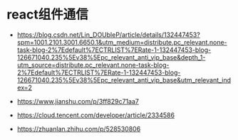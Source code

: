<!--
 * @Author: lg
 * @Date: 2023-11-14 14:19:11
 * @LastEditors: lg
 * @LastEditTime: 2023-11-14 16:02:22
 * @Description: 
 * @FilePath: \vite-react\readme-传参.md
-->
# react组件通信
- https://blog.csdn.net/Lin_DOUbleP/article/details/132447453?spm=1001.2101.3001.6650.1&utm_medium=distribute.pc_relevant.none-task-blog-2%7Edefault%7ECTRLIST%7ERate-1-132447453-blog-126671040.235%5Ev38%5Epc_relevant_anti_vip_base&depth_1-utm_source=distribute.pc_relevant.none-task-blog-2%7Edefault%7ECTRLIST%7ERate-1-132447453-blog-126671040.235%5Ev38%5Epc_relevant_anti_vip_base&utm_relevant_index=2

- https://www.jianshu.com/p/3ff829c71aa7
- https://cloud.tencent.com/developer/article/2334586
- https://zhuanlan.zhihu.com/p/528530806

